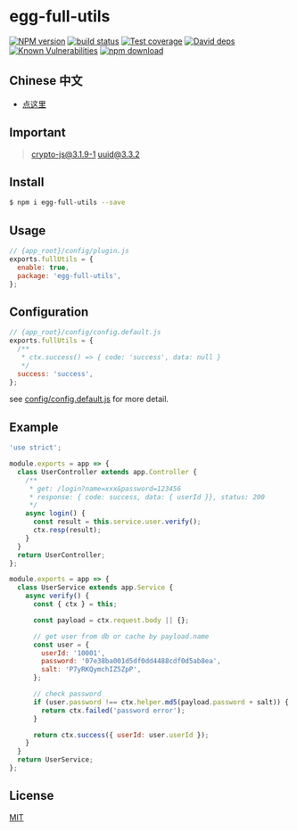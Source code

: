 # egg-full-utils

[![NPM version][npm-image]][npm-url]
[![build status][travis-image]][travis-url]
[![Test coverage][codecov-image]][codecov-url]
[![David deps][david-image]][david-url]
[![Known Vulnerabilities][snyk-image]][snyk-url]
[![npm download][download-image]][download-url]

[npm-image]: https://img.shields.io/npm/v/egg-full-utils.svg?style=flat-square
[npm-url]: https://npmjs.org/package/egg-full-utils
[travis-image]: https://img.shields.io/travis/eggjs/egg-full-utils.svg?style=flat-square
[travis-url]: https://travis-ci.org/eggjs/egg-full-utils
[codecov-image]: https://img.shields.io/codecov/c/github/eggjs/egg-full-utils.svg?style=flat-square
[codecov-url]: https://codecov.io/github/eggjs/egg-full-utils?branch=master
[david-image]: https://img.shields.io/david/eggjs/egg-full-utils.svg?style=flat-square
[david-url]: https://david-dm.org/eggjs/egg-full-utils
[snyk-image]: https://snyk.io/test/npm/egg-full-utils/badge.svg?style=flat-square
[snyk-url]: https://snyk.io/test/npm/egg-full-utils
[download-image]: https://img.shields.io/npm/dm/egg-full-utils.svg?style=flat-square
[download-url]: https://npmjs.org/package/egg-full-utils

<!--
Description here.
-->

## Chinese 中文

- [点这里](./README.zh_CN.md)

## Important

> crypto-js@3.1.9-1
> uuid@3.3.2

## Install

```bash
$ npm i egg-full-utils --save
```

## Usage

```js
// {app_root}/config/plugin.js
exports.fullUtils = {
  enable: true,
  package: 'egg-full-utils',
};
```

## Configuration

```js
// {app_root}/config/config.default.js
exports.fullUtils = {
  /**
   * ctx.success() => { code: 'success', data: null }
   */
  success: 'success',
};
```

see [config/config.default.js](config/config.default.js) for more detail.

## Example

```js
'use strict';

module.exports = app => {
  class UserController extends app.Controller {
    /**
     * get: /login?name=xxx&password=123456
     * response: { code: success, data: { userId }}, status: 200
     */
    async login() {
      const result = this.service.user.verify();
      ctx.resp(result);
    }
  }
  return UserController;
};

module.exports = app => {
  class UserService extends app.Service {
    async verify() {
      const { ctx } = this;

      const payload = ctx.request.body || {};

      // get user from db or cache by payload.name
      const user = {
        userId: '10001',
        password: '07e38ba001d5df0dd4488cdf0d5ab8ea',
        salt: 'P7yRKQymchIZ5ZpP',
      };

      // check password
      if (user.password !== ctx.helper.md5(payload.password + salt)) {
        return ctx.failed('password error');
      }

      return ctx.success({ userId: user.userId });
    }
  }
  return UserService;
};
```

## License

[MIT](LICENSE)
